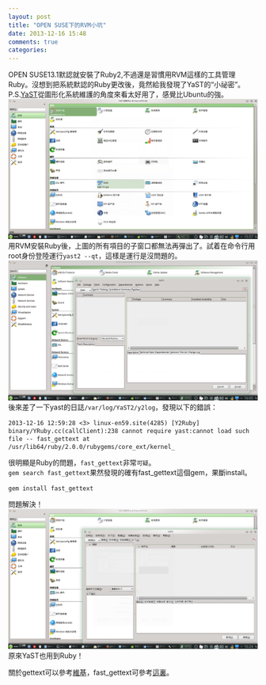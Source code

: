 ```yaml
---
layout: post
title: "OPEN SUSE下的RVM小坑"
date: 2013-12-16 15:48
comments: true
categories: 
---
```

OPEN SUSE13.1默認就安裝了Ruby2,不過還是習慣用RVM這樣的工具管理Ruby。沒想到把系統默認的Ruby更改後，竟然給我發現了YaST的“小祕密”。  
P.S.[YaST](http://zh.wikipedia.org/wiki/YaST)從圖形化系統維護的角度來看太好用了，感覺比Ubuntu的強。  
![yast](/images/2013-12-16/yast.png)
用RVM安裝Ruby後，上圖的所有項目的子窗口都無法再彈出了。試着在命令行用root身份登陸運行`yast2 --qt`，這樣是運行是沒問題的。
![command-line](/images/2013-12-16/command-line.png)
後來差了一下yast的日誌`/var/log/YaST2/y2log`，發現以下的錯誤：  

    2013-12-16 12:59:28 <3> linux-en59.site(4285) [Y2Ruby] binary/YRuby.cc(callClient):238 cannot require yast:cannot load such file -- fast_gettext at /usr/lib64/ruby/2.0.0/rubygems/core_ext/kernel_

很明顯是Ruby的問題，`fast_gettext`非常`可疑`。  
`gem search fast_gettext`果然發現的確有fast_gettext這個gem，果斷install。  

    gem install fast_gettext

問題解決！
![command-line2](/images/2013-12-16/command-line2.png)
原來YaST也用到Ruby！  
  
關於gettext可以參考[維基](http://zh.wikipedia.org/wiki/Gettext)，fast_gettext可參考[這裏](https://github.com/grosser/fast_gettext)。  
